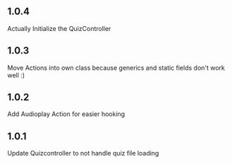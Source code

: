 ## 1.0.4
Actually Initialize the QuizController
## 1.0.3
Move Actions into own class because generics and static fields don't work well :)
## 1.0.2
Add Audioplay Action for easier hooking
## 1.0.1
Update Quizcontroller to not handle quiz file loading